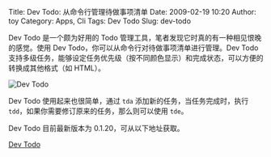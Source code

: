 Title: Dev Todo: 从命令行管理待做事项清单
Date: 2009-02-19 10:20
Author: toy
Category: Apps, Cli
Tags: Dev Todo
Slug: dev-todo

Dev Todo 是一个颇为好用的 Todo
管理工具，笔者发现它时真的有一种相见恨晚的感觉。使用 Dev
Todo，你可以从命令行对待做事项清单进行管理。Dev Todo
支持多级任务，能够设定任务优先级（按不同颜色显示）和完成状态，可以方便的转换成其他格式（如
HTML）。

![Dev Todo](http://i.linuxtoy.org/images/2009/02/dev-todo.png)

Dev Todo 使用起来也很简单，通过 `tda` 添加新的任务，当任务完成时，执行
`tdd`，如果你需要修订原来的任务，那么则可以使用 `tde`。

Dev Todo 目前最新版本为 0.1.20，可从以下地址获取。

[Dev Todo](http://swapoff.org/DevTodo)
